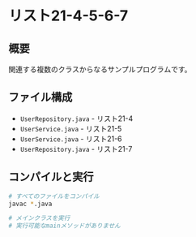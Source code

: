 # リスト21-4-5-6-7

## 概要
関連する複数のクラスからなるサンプルプログラムです。

## ファイル構成
- `UserRepository.java` - リスト21-4
- `UserService.java` - リスト21-5
- `UserService.java` - リスト21-6
- `UserRepository.java` - リスト21-7

## コンパイルと実行
```bash
# すべてのファイルをコンパイル
javac *.java

# メインクラスを実行
# 実行可能なmainメソッドがありません
```
